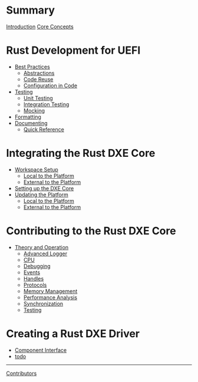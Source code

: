 # Summary

[Introduction](introduction.md)
[Core Concepts](concepts.md)

# Rust Development for UEFI

- [Best Practices](dev/principles.md)
    - [Abstractions](dev/principles/abstractions.md)
    - [Code Reuse](dev/principles/reuse.md)
    - [Configuration in Code](dev/principles/config.md)
- [Testing](dev/testing.md)
    - [Unit Testing](dev/testing/unit.md)
    - [Integration Testing](dev/testing/integration.md)
    - [Mocking]()
- [Formatting](dev/formatting.md)
- [Documenting](dev/documenting.md)
    - [Quick Reference](dev/documenting/reference.md)

# Integrating the Rust DXE Core

- [Workspace Setup](integrate/workspace.md)
    - [Local to the Platform](integrate/compile_local.md)
    - [External to the Platform](integrate/compile_external.md)
- [Setting up the DXE Core](integrate/dxe_core.md)
- [Updating the Platform](integrate/platform.md)
    - [Local to the Platform](integrate/platform_local.md)
    - [External to the Platform](integrate/platform_external.md)

# Contributing to the Rust DXE Core

- [Theory and Operation](dxe_core/operation.md)
    - [Advanced Logger]()
    - [CPU]()
    - [Debugging]()
    - [Events]()
    - [Handles]()
    - [Protocols]()
    - [Memory Management]()
    - [Performance Analysis]()
    - [Synchronization]()
    - [Testing]()

# Creating a Rust DXE Driver
- [Component Interface](driver/interface.md)
- [todo]()

-----------
[Contributors](misc/contributors.md)
